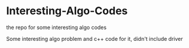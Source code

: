 # Interesting-Algo-Codes
the repo for some interesting algo codes

Some interesting algo problem and c++ code for it, didn't include driver
